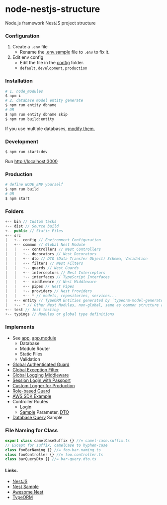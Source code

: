 # node-nestjs-structure
Node.js framework NestJS project structure

### Configuration
1. Create a `.env` file
    - Rename the [.env.sample](.env.sample) file to `.env` to fix it.
2. Edit env config
    - Edit the file in the [config](src/config) folder.
    - `default`, `development`, `production`

### Installation
```sh
# 1. node_modules
$ npm i
# 2. database model entity generate
$ npm run entity dbname
# OR
$ npm run entity dbname skip
$ npm run build:entity
```
If you use multiple databases, [modify them.](bin/entity.js#L39)

### Development
```sh
$ npm run start:dev
```
Run [http://localhost:3000](http://localhost:3000)

### Production
```sh
# define NODE_ENV yourself
$ npm run build
# OR
$ npm start
```

### Folders
```js
+-- bin // Custom tasks
+-- dist // Source build
+-- public // Static Files
+-- src
|   +-- config // Environment Configuration
|   +-- common // Global Nest Module
|   |   +-- controllers // Nest Controllers
|   |   +-- decorators // Nest Decorators
|   |   +-- dto // DTO (Data Transfer Object) Schema, Validation
|   |   +-- filters // Nest Filters
|   |   +-- guards // Nest Guards
|   |   +-- interceptors // Nest Interceptors
|   |   +-- interfaces // TypeScript Interfaces
|   |   +-- middleware // Nest Middleware
|   |   +-- pipes // Nest Pipes
|   |   +-- providers // Nest Providers
|   |   +-- * // models, repositories, services...
|   +-- entity // TypeORM Entities generated by `typeorm-model-generator` module
|   +-- * // Other Nest Modules, non-global, same as common structure above
+-- test // Jest testing
+-- typings // Modules or global type definitions
```

### Implements
* See [app](src/app.ts), [app.module](src/app.module.ts)
  - Database
  - Module Router
  - Static Files
  - Validation
* [Global Authenticated Guard](src/common/guards/authenticated.guard.ts)
* [Global Exception Filter](src/common/filters/exceptions.filter.ts)
* [Global Logging Middleware](src/common/middleware/logger.middleware.ts)
* [Session Login with Passport](src/base/providers/local.strategy.ts)
* [Custom Logger for Production](src/common/providers/custom-logger.service.ts)
* [Role-based Guard](src/common/guards/roles.guard.ts)
* [AWS SDK Example](src/aws)
* Controller Routes
  - [Login](src/base/controllers/login.controller.ts)
  - [Sample](src/sample/controllers/sample.controller.ts) Parameter, [DTO](src/sample/dto/sample.dto.ts)
* [Database Query](src/sample/providers/database.service.ts) Sample

### File Naming for Class
```ts
export class camelCaseSuffix {} //= camel-case.suffix.ts
// Except for suffix, camelCase to hyphen-case
class fooBarNaming {} //= foo-bar.naming.ts
class fooController {} //= foo.controller.ts
class barQueryDto {} //= bar-query.dto.ts
```


#### Links.
* [NestJS](https://docs.nestjs.com)
* [Nest Sample](https://github.com/nestjs/nest/tree/master/sample)
* [Awesome Nest](https://github.com/juliandavidmr/awesome-nestjs)
* [TypeORM](https://typeorm.io)

